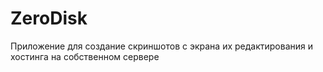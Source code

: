 # ZeroDisk

Приложение для создание скриншотов с экрана их редактирования и хостинга на собственном сервере
